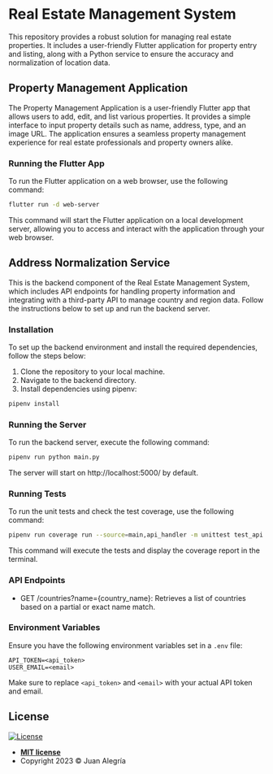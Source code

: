 # Real Estate Management System

This repository provides a robust solution for managing real estate properties. It includes a user-friendly Flutter application for property entry and listing, along with a Python service to ensure the accuracy and normalization of location data.

## Property Management Application

The Property Management Application is a user-friendly Flutter app that allows users to add, edit, and list various properties. It provides a simple interface to input property details such as name, address, type, and an image URL. The application ensures a seamless property management experience for real estate professionals and property owners alike.

### Running the Flutter App

To run the Flutter application on a web browser, use the following command:

```bash
flutter run -d web-server
```

This command will start the Flutter application on a local development server, allowing you to access and interact with the application through your web browser.

## Address Normalization Service

This is the backend component of the Real Estate Management System, which includes API endpoints for handling property information and integrating with a third-party API to manage country and region data. Follow the instructions below to set up and run the backend server.

### Installation

To set up the backend environment and install the required dependencies, follow the steps below:

1. Clone the repository to your local machine.
2. Navigate to the backend directory.
3. Install dependencies using pipenv:

```bash
pipenv install
```

### Running the Server

To run the backend server, execute the following command:

```bash
pipenv run python main.py
```

The server will start on http://localhost:5000/ by default.

### Running Tests

To run the unit tests and check the test coverage, use the following command:

```bash
pipenv run coverage run --source=main,api_handler -m unittest test_api.py && pipenv run coverage report
```

This command will execute the tests and display the coverage report in the terminal.

### API Endpoints

- GET /countries?name={country_name}: Retrieves a list of countries based on a partial or exact name match.

### Environment Variables

Ensure you have the following environment variables set in a `.env` file:

```plaintext
API_TOKEN=<api_token>
USER_EMAIL=<email>
```

Make sure to replace `<api_token>` and `<email>` with your actual API token and email.

## License

[![License](http://img.shields.io/:license-mit-blue.svg?style=flat-square)](http://badges.mit-license.org)

- **[MIT license](LICENSE)**
- Copyright 2023 © Juan Alegría
